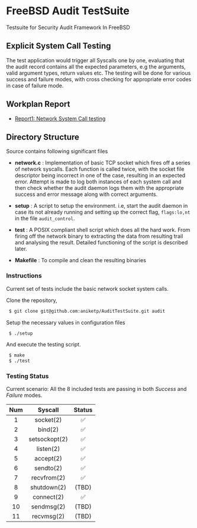 # FreeBSD Audit TestSuite
Testsuite for Security Audit Framework In FreeBSD

## Explicit System Call Testing

The test application would trigger all Syscalls one by one, evaluating that the audit record contains all the expected parameters, e.g the arguments, valid argument types, return values etc. The testing will be done for various success and failure modes, with cross checking for appropriate error codes in case of failure mode.

## Workplan Report
* [Report1: Network System Call testing](https://gist.github.com/aniketp/4311599ab72efe73d8a3d3e1c93f3759)

## Directory Structure

Source contains following significant files
* **network.c** : Implementation of basic TCP socket which fires off a series of network syscalls. Each function is called twice, with the socket file descriptor being incorrect in one of the case, resulting in an expected error. Attempt is made to log both instances of each system call and then check whether the audit daemon logs them with the appropriate success and error message along with correct arguments.

* **setup** : A script to setup the environment. i.e, start the audit daemon in case its not already running and setting up the correct flag, `flags:lo,nt` in the file `audit_control`.

* **test** : A POSIX compliant shell script which does all the hard work. From firing off the network binary to extracting the data from resulting trail and analysing the result. Detailed functioning of the script is described later.

* **Makefile** : To compile and clean the resulting binaries

### Instructions
Current set of tests include the basic network socket system calls.

Clone the repository,
```bash
 $ git clone git@github.com:aniketp/AuditTestSuite.git audit
```

Setup the necessary values in configuration files
```bash
 $ ./setup
```

And execute the testing script.
```bash
 $ make
 $ ./test
```

### Testing Status

Current scenario: All the 8 included tests are passing in both *Success* and *Failure* modes.

|  Num  |	Syscall	 |  Status
|:-----:|:---------:|:-----------------:
1       |socket(2)	 	|:white_check_mark:
2       |bind(2)		|:white_check_mark:
3       |setsockopt(2)  |:white_check_mark:
4       |listen(2)      |:white_check_mark:
5       |accept(2)		|:white_check_mark:
6       |sendto(2)		|:white_check_mark:
7       |recvfrom(2)	|:white_check_mark:
8       |shutdown(2)	| (TBD)
9       |connect(2)     |:white_check_mark:
10      |sendmsg(2)     | (TBD)
11      |recvmsg(2)     | (TBD)
